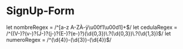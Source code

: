 # SignUp-Form

let nombreRegex = /^[a-z A-ZÀ-ÿ\u00f1\u00d1]+$/
let cedulaRegex = /^((V-)?(v-)?(J-)?(j-)?(E-)?(e-)?)(\d{0,3})\.?(\d{0,3})\.?(\d{1,3})$/
let numeroRegex = /^(\d{4})-(\d{3})-(\d{4})$/
